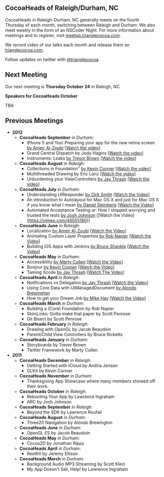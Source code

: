## CocoaHeads of Raleigh/Durham, NC

CocoaHeads in Raleigh-Durham, NC generally meets on the fourth Thursday of each month, switching between Raleigh and Durham. We also meet weekly in the form of an NSCoder Night. For more information about meetings and to register, visit [meetup.trianglecocoa.com](http://meetup.trianglecocoa.com).

We record video of our talks each month and release them on [trianglecocoa.com](http://trianglecocoa.com).

Follow updates on twitter with [@trianglecocoa](http://twitter.com/trianglecocoa).

## Next Meeting

Our next meeting is **Thursday October 24** in Raleigh, NC.

**Speakers for CocoaHeads October**

TBA

## Previous Meetings

- __2012__
	- __CocoaHeads September__ _in Durham_:
		- iPhone 5 and You! Preparing your app for the new retina screen [by Ameir Al-Zoubi](http://twitter.com/ameir) [[Watch the video](https://vimeo.com/50913565)]
		- Grand Central Dispatch by Jody Hagins [[Watch the video](https://vimeo.com/50914562)]
		- Instruments: Leaks [by Trevor Brown](http://twitter.com/melikemacs) [[Watch the video](https://vimeo.com/50940229)]
	- __CocoaHeads August__ _in Raleigh_:
		- Collections in Foundation" [by Kevin Conner](http://twitter.com/connerk) [[Watch the video](https://vimeo.com/48228001)]
		- Multithreaded Drawing by Eric Lanz [[Watch the video](https://vimeo.com/48246007)]
		- Unburdening your ViewControllers [by Jay Thrash](http://twitter.com/jaythrash) [[Watch the video](https://vimeo.com/48247940)]
	- __CocoaHeads July__ _in Durham_:
		- Understanding UIResponder [by Dirk Smith](http://twitter.com/dirkthedaring) [[Watch the Video](https://vimeo.com/46551853)]
		- An introduction to Autolayout for Mac OS X and just for Mac OS X if you know what I mean [by Daniel Steinberg](http://twitter.com/dimsumthinking) [[Watch the Video](https://vimeo.com/46553323)]
		- Automated Acceptance Testing or: How I stopped worrying and trusted the tests [by Josh Johnson](http://twitter.com/jnjosh) [[Watch the Video] (https://vimeo.com/46555160)]
	- __CocoaHeads June__ _in Raleigh_:
		- Localization [by Ameir Al-Zoubi](http://twitter.com/ameir) [[Watch the Video](http://trianglecocoa.com/post/26216894818/localization-and-internationalization-by-ameir)]
		- Animating Custom Layer Properties [by Rob Napier](http://twitter.com/cocoaphony) [[Watch the Video](http://trianglecocoa.com/post/26222344106/animating-custom-layer-properties-by-rob)]
		- Building iOS Apps with Jenkins [by Bruce Shankle](http://ba3.us) [[Watch the Video](http://trianglecocoa.com/post/26234595910/jenkins-for-ios-apps-by-bruce-shankle-from)]
	- __CocoaHeads May__ _in Durham_:
		- Accessibility [by Marty Cullen](http://twitter.com/martycullen) [[Watch the Video](http://trianglecocoa.com/post/24355851208/for-our-first-session-on-cocoa-fundamentals-this)]
		- Bonjour [by Kevin Conner](http://twitter.com/connerk) [[Watch the Video](http://trianglecocoa.com/post/24356015085/for-our-cocoa-advanced-session-of-cocoaheads-may)]
		- Taming Xcode [by Jay Thrash](http://twitter.com/jaythrash) [[Watch The Video](http://trianglecocoa.com/post/24356155469/finally-for-the-last-session-at-cocoaheads-may-in)]
	- __CocoaHeads April__ _in Raleigh_:
		- Notifications vs Delegation [by Jay Thrash](http://twitter.com/jaythrash) [[Watch the Video](http://trianglecocoa.com/post/22032245448/jay-thrash-jaythrash-discussing-notifications)]
		- Using Core Data with UIManagedDocument [by Alondo Brewington](http://twitter.com/abrewing)
		- How to get your Dream Job [by Mike Hay](http://twitter.com/hay) [[Watch the Video](http://trianglecocoa.com/post/22091618260/mike-hay-hay-left-everyone-inspired-with-his)]
	- __CocoaHeads March__ _in Durham_:
		- Building a (Core) Foundation by Rob Napier
		- SkimLinks: Gotta make that paper by Scott Penrose
		- Git Bisect by Scott Penrose
	- __CocoaHeads February__ _in Raleigh_:
		- Drawing with OpenGL by Jacob Beaudoin
		- Parent/Child View Controllers by Bruce Ricketts
	- __CocoaHeads January__ _in Durham_:
		- Storyboards by Trevor Brown
		- Twitter Framework by Marty Cullen
- __2011__
	- __CocoaHeads December__ _in Raleigh_:
		- Getting Started with iCloud by Andria Jensen
		- GLKit by Kevin Conner
	- __CocoaHeads November__ _in Durham_:
		- Thanksgiving App Showcase where many members showed off their work.
	- __CocoaHeads October__ _in Raleigh_:
		- Rebooting Your App by Lawrence Ingraham
		- ARC by Josh Johnson
	- __CocoaHeads September__ _in Raleigh_:
		- Beyond the SDK by Lawrence Roufail
	- __CocoaHeads August__ _in Durham_:
		- Three20 Navigation by Alondo Brewington
	- __CocoaHeads June__ _in Durham_:
		- OpenGL ES by Jacob Beaudoin
	- __CocoaHeads May__ _in Durham_:
		- Cocos2D by Jonathan Rippy
	- __CocoaHeads April__ _in Durham_:
		- RestKit by Jeremy Ellison
	- __CocoaHeads March__ _in Durham_:
		- Background Audio MP3 Streaming by Scott Klein
		- My App Doesn't Sell, Help! by Lawrence Ingraham

